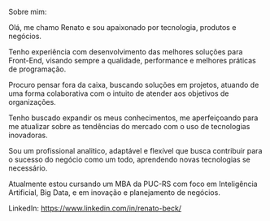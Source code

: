 Sobre mim:

Olá, me chamo Renato e sou apaixonado por tecnologia, produtos e negócios.

Tenho experiência com desenvolvimento das melhores soluções para Front-End, visando sempre a qualidade, performance e melhores práticas de programação.

Procuro pensar fora da caixa, buscando soluções em projetos, atuando de uma forma colaborativa com o intuito de atender aos objetivos de organizações.

Tenho buscado expandir os meus conhecimentos, me aperfeiçoando para me atualizar sobre as tendências do mercado com o uso de tecnologias inovadoras.

Sou um profissional analitico, adaptável e flexível que busca contribuir para o sucesso do negócio como um todo, aprendendo novas tecnologias se necessário.

Atualmente estou cursando um MBA da PUC-RS com foco em Inteligência Artificial, Big Data, e em inovação e planejamento de negócios.


LinkedIn: https://www.linkedin.com/in/renato-beck/

